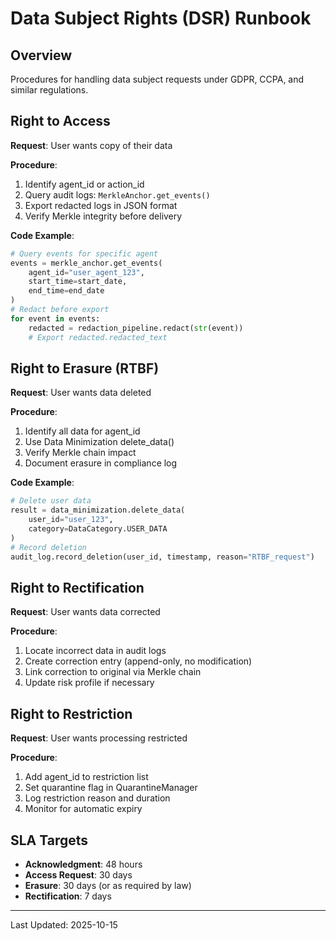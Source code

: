 # Data Subject Rights (DSR) Runbook

## Overview
Procedures for handling data subject requests under GDPR, CCPA, and similar regulations.

## Right to Access
**Request**: User wants copy of their data

**Procedure**:
1. Identify agent_id or action_id
2. Query audit logs: `MerkleAnchor.get_events()`
3. Export redacted logs in JSON format
4. Verify Merkle integrity before delivery

**Code Example**:
```python
# Query events for specific agent
events = merkle_anchor.get_events(
    agent_id="user_agent_123",
    start_time=start_date,
    end_time=end_date
)
# Redact before export
for event in events:
    redacted = redaction_pipeline.redact(str(event))
    # Export redacted.redacted_text
```

## Right to Erasure (RTBF)
**Request**: User wants data deleted

**Procedure**:
1. Identify all data for agent_id
2. Use Data Minimization delete_data()
3. Verify Merkle chain impact
4. Document erasure in compliance log

**Code Example**:
```python
# Delete user data
result = data_minimization.delete_data(
    user_id="user_123",
    category=DataCategory.USER_DATA
)
# Record deletion
audit_log.record_deletion(user_id, timestamp, reason="RTBF_request")
```

## Right to Rectification
**Request**: User wants data corrected

**Procedure**:
1. Locate incorrect data in audit logs
2. Create correction entry (append-only, no modification)
3. Link correction to original via Merkle chain
4. Update risk profile if necessary

## Right to Restriction
**Request**: User wants processing restricted

**Procedure**:
1. Add agent_id to restriction list
2. Set quarantine flag in QuarantineManager
3. Log restriction reason and duration
4. Monitor for automatic expiry

## SLA Targets
- **Acknowledgment**: 48 hours
- **Access Request**: 30 days
- **Erasure**: 30 days (or as required by law)
- **Rectification**: 7 days

---
Last Updated: 2025-10-15
